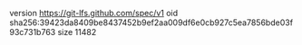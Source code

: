 version https://git-lfs.github.com/spec/v1
oid sha256:39423da8409be8437452b9ef2aa009df6e0cb927c5ea7856bde03f93c731b763
size 11482
